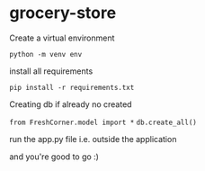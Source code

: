 # grocery-store

Create a virtual environment

```python -m venv env```

install all requirements

```pip install -r requirements.txt```

Creating db if already no created 

```from FreshCorner.model import *```
```db.create_all()```

run the app.py file i.e. outside the application


and you're good to go :)

